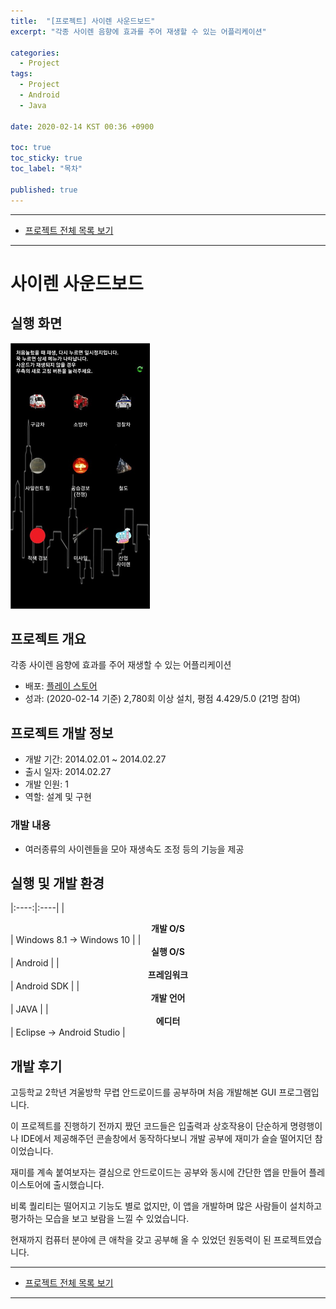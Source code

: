 ```yaml
---
title:  "[프로젝트] 사이렌 사운드보드"
excerpt: "각종 사이렌 음향에 효과를 주어 재생할 수 있는 어플리케이션"

categories:
  - Project
tags:
  - Project
  - Android
  - Java

date: 2020-02-14 KST 00:36 +0900

toc: true
toc_sticky: true
toc_label: "목차"

published: true
---
```


- - -

 - [프로젝트 전체 목록 보기](/projects)

- - -

# 사이렌 사운드보드

## 실행 화면

![](/assets/images/posts/projects/siren-soundboard/main.png)

## 프로젝트 개요

각종 사이렌 음향에 효과를 주어 재생할 수 있는 어플리케이션

 - 배포: [플레이 스토어](https://play.google.com/store/apps/details?id=std.neomind.sirenpackage)
 - 성과: (2020-02-14 기준) 2,780회 이상 설치, 평점 4.429/5.0 (21명 참여)

## 프로젝트 개발 정보

 - 개발 기간: 2014.02.01 ~ 2014.02.27
 - 출시 일자: 2014.02.27
 - 개발 인원: 1
 - 역할: 설계 및 구현

### 개발 내용

 - 여러종류의 사이렌들을 모아 재생속도 조정 등의 기능을 제공

## 실행 및 개발 환경

|:----:|:----|
| **<center>개발 O/S</center>** | Windows 8.1 → Windows 10 |
| **<center>실행 O/S</center>** | Android |
| **<center>프레임워크</center>** | Android SDK |
| **<center>개발 언어</center>** | JAVA |
| **<center>에디터</center>** | Eclipse → Android Studio |

## 개발 후기

고등학교 2학년 겨울방학 무렵 안드로이드를 공부하며 처음 개발해본 GUI 프로그램입니다.

이 프로젝트를 진행하기 전까지 짰던 코드들은 입출력과 상호작용이 단순하게 명령행이나 IDE에서 제공해주던 콘솔창에서 동작하다보니 개발 공부에 재미가 슬슬 떨어지던 참이었습니다.

재미를 계속 붙여보자는 결심으로 안드로이드는 공부와 동시에 간단한 앱을 만들어 플레이스토어에 출시했습니다.

비록 퀄리티는 떨어지고 기능도 별로 없지만, 이 앱을 개발하며 많은 사람들이 설치하고 평가하는 모습을 보고 보람을 느낄 수 있었습니다.

현재까지 컴퓨터 분야에 큰 애착을 갖고 공부해 올 수 있었던 원동력이 된 프로젝트였습니다.

- - -

 - [프로젝트 전체 목록 보기](/projects)

- - -